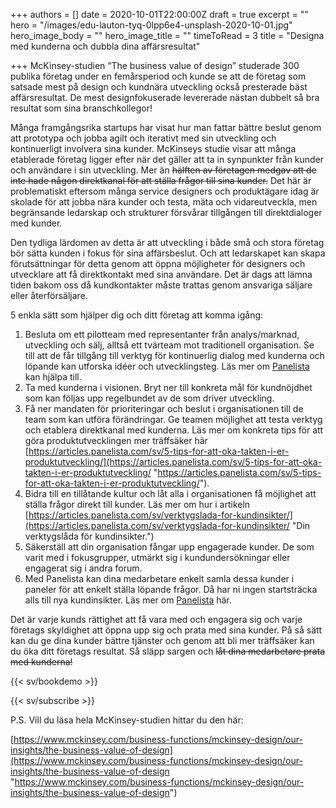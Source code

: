 +++
authors = []
date = 2020-10-01T22:00:00Z
draft = true
excerpt = ""
hero = "/images/edu-lauton-tyq-0lpp6e4-unsplash-2020-10-01.jpg"
hero_image_body = ""
hero_image_title = ""
timeToRead = 3
title = "Designa med kunderna och dubbla dina affärsresultat"

+++
McKinsey-studien “The business value of design” studerade 300 publika företag under en femårsperiod och kunde se att de företag som satsade mest på design och kundnära utveckling också presterade bäst affärsresultat. De mest designfokuserade levererade nästan dubbelt så bra resultat som sina branschkollegor!

Många framgångsrika startups har visat hur man fattar bättre beslut genom att prototypa och jobba agilt och iterativt med sin utveckling och kontinuerligt involvera sina kunder. McKinseys studie visar att många etablerade företag ligger efter när det gäller att ta in synpunkter från kunder och användare i sin utveckling. Mer än ~~hälften av företagen medgav att de inte hade någon direktkanal för att ställa frågor till sina kunder.~~ Det här är problematiskt eftersom många service designers och produktägare idag är skolade för att jobba nära kunder och testa, mäta och vidareutveckla, men begränsande ledarskap och strukturer försvårar tillgången till direktdialoger med kunder.

Den tydliga lärdomen av detta är att utveckling i både små och stora företag bör sätta kunden i fokus för sina affärsbeslut. Och att ledarskapet kan skapa förutsättningar för detta genom att öppna möjligheter för designers och utvecklare att få direktkontakt med sina användare. Det är dags att lämna tiden bakom oss då kundkontakter måste trattas genom ansvariga säljare eller återförsäljare.

5 enkla sätt som hjälper dig och ditt företag att komma igång:

1. Besluta om ett pilotteam med representanter från analys/marknad, utveckling och sälj, alltså ett tvärteam mot traditionell organisation. Se till att de får tillgång till verktyg för kontinuerlig dialog med kunderna och löpande kan utforska idéer och utvecklingsteg. Läs mer om [Panelista](https://panelista.com?utm_medium=blogg&utm_source=panelistablogg&utm_campaign=article) kan hjälpa till.
2. Ta med kunderna i visionen. Bryt ner till konkreta mål för kundnöjdhet som kan följas upp regelbundet av de som driver utveckling.
3. Få ner mandaten för prioriteringar och beslut i organisationen till de team som kan utföra förändringar. Ge teamen möjlighet att testa verktyg och etablera direktkanal med kunderna. Läs mer om konkreta tips för att göra produktutvecklingen mer träffsäker här [https://articles.panelista.com/sv/5-tips-for-att-oka-takten-i-er-produktutveckling/](https://articles.panelista.com/sv/5-tips-for-att-oka-takten-i-er-produktutveckling/ "https://articles.panelista.com/sv/5-tips-for-att-oka-takten-i-er-produktutveckling/").
4. Bidra till en tillåtande kultur och låt alla i organisationen få möjlighet att ställa frågor direkt till kunder. Läs mer om hur i artikeln [https://articles.panelista.com/sv/verktygslada-for-kundinsikter/](https://articles.panelista.com/sv/verktygslada-for-kundinsikter/ "Din verktygslåda för kundinsikter.")
5. Säkerställ att din organisation fångar upp engagerade kunder. De som varit med i fokusgrupper, utmärkt sig i kundundersökningar eller engagerat sig i andra forum.
6. Med Panelista kan dina medarbetare enkelt samla dessa kunder i paneler för att enkelt ställa löpande frågor. Då har ni ingen startsträcka alls till nya kundinsikter. Läs mer om [Panelista](https://panelista.com?utm_medium=blogg&utm_source=panelistablogg&utm_campaign=article) här.

Det är varje kunds rättighet att få vara med och engagera sig och varje företags skyldighet att öppna upp sig och prata med sina kunder. På så sätt kan du ge dina kunder bättre tjänster och genom att bli mer träffsäker kan du öka ditt företags resultat. Så släpp sargen och ~~låt dina medarbetare prata med kunderna!~~

{{< sv/bookdemo >}}

{{< sv/subscribe >}}

P.S. Vill du läsa hela McKinsey-studien hittar du den här:

[https://www.mckinsey.com/business-functions/mckinsey-design/our-insights/the-business-value-of-design](https://www.mckinsey.com/business-functions/mckinsey-design/our-insights/the-business-value-of-design "https://www.mckinsey.com/business-functions/mckinsey-design/our-insights/the-business-value-of-design")